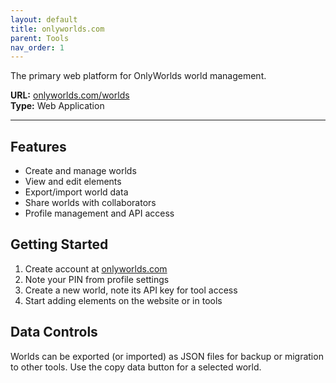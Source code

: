 ```yaml
---
layout: default
title: onlyworlds.com
parent: Tools
nav_order: 1
---
```


The primary web platform for OnlyWorlds world management.

**URL:** [onlyworlds.com/worlds](https://onlyworlds.com/worlds)  
**Type:** Web Application   

---

## Features

- Create and manage worlds
- View and edit elements
- Export/import world data
- Share worlds with collaborators  
- Profile management and API access

## Getting Started

1. Create account at [onlyworlds.com](https://onlyworlds.com)
2. Note your PIN from profile settings
3. Create a new world, note its API key for tool access
4. Start adding elements on the website or in tools

 
## Data Controls

Worlds can be exported (or imported) as JSON files for backup or migration to other tools. Use the copy data button for a selected world. 

 